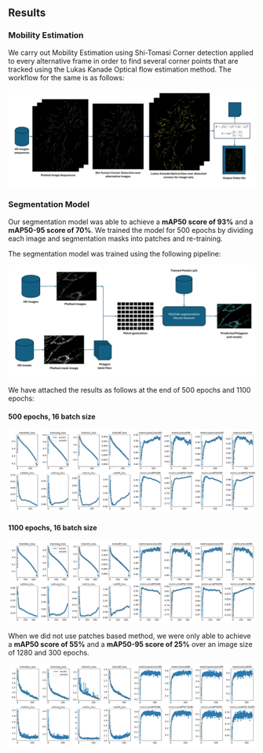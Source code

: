 ## Results

### Mobility Estimation
We carry out Mobility Estimation using Shi-Tomasi Corner detection applied to every alternative frame in order to find several corner points that are tracked using the Lukas Kanade Optical flow estimation method. The workflow for the same is as follows:

![alt text](https://github.com/kleele-lab/MitoHub/blob/main/results/mobility/workflow.png)

### Segmentation Model
Our segmentation model was able to achieve a **mAP50 score of 93%** and a **mAP50-95 score of 70%**. We trained the model for 500 epochs by dividing each image and segmentation masks into patches and re-training. 

The segmentation model was trained using the following pipeline:

![alt text](https://github.com/kleele-lab/MitoHub/blob/main/results/segmentation/workflow.png)

We have attached the results as follows at the end of 500 epochs and 1100 epochs:

#### 500 epochs, 16 batch size
![alt text](https://github.com/kleele-lab/MitoHub/blob/main/results/segmentation/patches_yolov8x_seg_500e/results.png)

#### 1100 epochs, 16 batch size
![alt text](https://github.com/kleele-lab/MitoHub/blob/main/results/segmentation/patches_yolov8x_seg_1100e/results.png)


When we did not use patches based method, we were only able to achieve a **mAP50 score of 55%** and a **mAP50-95 score of 25%** over an image size of 1280 and 300 epochs.

![alt text](https://github.com/kleele-lab/MitoHub/blob/main/results/segmentation/yolov8x_300e_1280/results.png)
